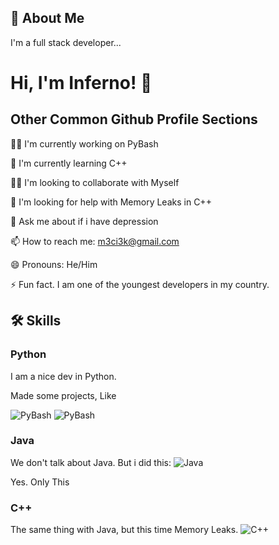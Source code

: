
## 🚀 About Me
I'm a full stack developer...


# Hi, I'm Inferno! 👋


## Other Common Github Profile Sections
👩‍💻 I'm currently working on PyBash

🧠 I'm currently learning C++

👯‍♀️ I'm looking to collaborate with Myself

🤔 I'm looking for help with Memory Leaks in C++

💬 Ask me about if i have depression

📫 How to reach me: m3ci3k@gmail.com

😄 Pronouns: He/Him

⚡️ Fun fact. I am one of the youngest developers in my country.


## 🛠 Skills

### Python

I am a nice dev in Python.

Made some projects, Like 

![PyBash](https://img.shields.io/badge/PyBash-3670A0?style=flat&logo=python&logoColor=ffdd54)
![PyBash](https://img.shields.io/badge/RGen-3670A0?style=flat&logo=python&logoColor=ffdd54)

### Java

We don't talk about Java. But i did this: 
![Java](https://img.shields.io/badge/HEdit-%23ED8B00.svg?style=flat&logo=openjdk&logoColor=white)

Yes. Only This 

### C++
The same thing with Java, but this time Memory Leaks.
![C++](https://img.shields.io/badge/HSharp-00599C?style=flat&logo=c%2B%2B&logoColor=white)
